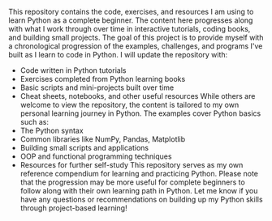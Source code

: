 This repository contains the code, exercises, and resources I am using to learn Python as a complete beginner. The content here progresses along with what I work through over time in interactive tutorials, coding books, and building small projects.
The goal of this project is to provide myself with a chronological progression of the examples, challenges, and programs I've built as I learn to code in Python. I will update the repository with:
- Code written in Python tutorials
- Exercises completed from Python learning books
- Basic scripts and mini-projects built over time
- Cheat sheets, notebooks, and other useful resources
While others are welcome to view the repository, the content is tailored to my own personal learning journey in Python. The examples cover Python basics such as:
- The Python syntax
- Common libraries like NumPy, Pandas, Matplotlib
- Building small scripts and applications
- OOP and functional programming techniques
- Resources for further self-study
This repository serves as my own reference compendium for learning and practicing Python. Please note that the progression may be more useful for complete beginners to follow along with their own learning path in Python. Let me know if you have any questions or recommendations on building up my Python skills through project-based learning!